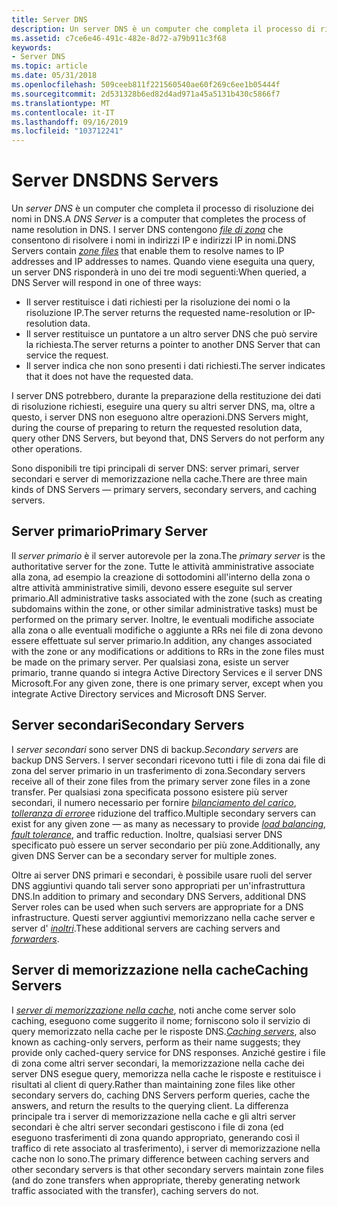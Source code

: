 ```yaml
---
title: Server DNS
description: Un server DNS è un computer che completa il processo di risoluzione dei nomi in DNS.
ms.assetid: c7ce6e46-491c-482e-8d72-a79b911c3f68
keywords:
- Server DNS
ms.topic: article
ms.date: 05/31/2018
ms.openlocfilehash: 509ceeb811f221560540ae60f269c6ee1b05444f
ms.sourcegitcommit: 2d531328b6ed82d4ad971a45a5131b430c5866f7
ms.translationtype: MT
ms.contentlocale: it-IT
ms.lasthandoff: 09/16/2019
ms.locfileid: "103712241"
---
```

# <a name="dns-servers"></a><span data-ttu-id="30b60-104">Server DNS</span><span class="sxs-lookup"><span data-stu-id="30b60-104">DNS Servers</span></span>

<span data-ttu-id="30b60-105">Un *server DNS* è un computer che completa il processo di risoluzione dei nomi in DNS.</span><span class="sxs-lookup"><span data-stu-id="30b60-105">A *DNS Server* is a computer that completes the process of name resolution in DNS.</span></span> <span data-ttu-id="30b60-106">I server DNS contengono [*file di zona*](z-gly.md) che consentono di risolvere i nomi in indirizzi IP e indirizzi IP in nomi.</span><span class="sxs-lookup"><span data-stu-id="30b60-106">DNS Servers contain [*zone files*](z-gly.md) that enable them to resolve names to IP addresses and IP addresses to names.</span></span> <span data-ttu-id="30b60-107">Quando viene eseguita una query, un server DNS risponderà in uno dei tre modi seguenti:</span><span class="sxs-lookup"><span data-stu-id="30b60-107">When queried, a DNS Server will respond in one of three ways:</span></span>

-   <span data-ttu-id="30b60-108">Il server restituisce i dati richiesti per la risoluzione dei nomi o la risoluzione IP.</span><span class="sxs-lookup"><span data-stu-id="30b60-108">The server returns the requested name-resolution or IP-resolution data.</span></span>
-   <span data-ttu-id="30b60-109">Il server restituisce un puntatore a un altro server DNS che può servire la richiesta.</span><span class="sxs-lookup"><span data-stu-id="30b60-109">The server returns a pointer to another DNS Server that can service the request.</span></span>
-   <span data-ttu-id="30b60-110">Il server indica che non sono presenti i dati richiesti.</span><span class="sxs-lookup"><span data-stu-id="30b60-110">The server indicates that it does not have the requested data.</span></span>

<span data-ttu-id="30b60-111">I server DNS potrebbero, durante la preparazione della restituzione dei dati di risoluzione richiesti, eseguire una query su altri server DNS, ma, oltre a questo, i server DNS non eseguono altre operazioni.</span><span class="sxs-lookup"><span data-stu-id="30b60-111">DNS Servers might, during the course of preparing to return the requested resolution data, query other DNS Servers, but beyond that, DNS Servers do not perform any other operations.</span></span>

<span data-ttu-id="30b60-112">Sono disponibili tre tipi principali di server DNS: server primari, server secondari e server di memorizzazione nella cache.</span><span class="sxs-lookup"><span data-stu-id="30b60-112">There are three main kinds of DNS Servers — primary servers, secondary servers, and caching servers.</span></span>

## <a name="primary-server"></a><span data-ttu-id="30b60-113">Server primario</span><span class="sxs-lookup"><span data-stu-id="30b60-113">Primary Server</span></span>

<span data-ttu-id="30b60-114">Il *server primario* è il server autorevole per la zona.</span><span class="sxs-lookup"><span data-stu-id="30b60-114">The *primary server* is the authoritative server for the zone.</span></span> <span data-ttu-id="30b60-115">Tutte le attività amministrative associate alla zona, ad esempio la creazione di sottodomini all'interno della zona o altre attività amministrative simili, devono essere eseguite sul server primario.</span><span class="sxs-lookup"><span data-stu-id="30b60-115">All administrative tasks associated with the zone (such as creating subdomains within the zone, or other similar administrative tasks) must be performed on the primary server.</span></span> <span data-ttu-id="30b60-116">Inoltre, le eventuali modifiche associate alla zona o alle eventuali modifiche o aggiunte a RRs nei file di zona devono essere effettuate sul server primario.</span><span class="sxs-lookup"><span data-stu-id="30b60-116">In addition, any changes associated with the zone or any modifications or additions to RRs in the zone files must be made on the primary server.</span></span> <span data-ttu-id="30b60-117">Per qualsiasi zona, esiste un server primario, tranne quando si integra Active Directory Services e il server DNS Microsoft.</span><span class="sxs-lookup"><span data-stu-id="30b60-117">For any given zone, there is one primary server, except when you integrate Active Directory services and Microsoft DNS Server.</span></span>

## <a name="secondary-servers"></a><span data-ttu-id="30b60-118">Server secondari</span><span class="sxs-lookup"><span data-stu-id="30b60-118">Secondary Servers</span></span>

<span data-ttu-id="30b60-119">I *server secondari* sono server DNS di backup.</span><span class="sxs-lookup"><span data-stu-id="30b60-119">*Secondary servers* are backup DNS Servers.</span></span> <span data-ttu-id="30b60-120">I server secondari ricevono tutti i file di zona dai file di zona del server primario in un trasferimento di zona.</span><span class="sxs-lookup"><span data-stu-id="30b60-120">Secondary servers receive all of their zone files from the primary server zone files in a zone transfer.</span></span> <span data-ttu-id="30b60-121">Per qualsiasi zona specificata possono esistere più server secondari, il numero necessario per fornire [*bilanciamento del carico*](l-gly.md), [*tolleranza di errore*](f-gly.md)e riduzione del traffico.</span><span class="sxs-lookup"><span data-stu-id="30b60-121">Multiple secondary servers can exist for any given zone — as many as necessary to provide [*load balancing*](l-gly.md), [*fault tolerance*](f-gly.md), and traffic reduction.</span></span> <span data-ttu-id="30b60-122">Inoltre, qualsiasi server DNS specificato può essere un server secondario per più zone.</span><span class="sxs-lookup"><span data-stu-id="30b60-122">Additionally, any given DNS Server can be a secondary server for multiple zones.</span></span>

<span data-ttu-id="30b60-123">Oltre ai server DNS primari e secondari, è possibile usare ruoli del server DNS aggiuntivi quando tali server sono appropriati per un'infrastruttura DNS.</span><span class="sxs-lookup"><span data-stu-id="30b60-123">In addition to primary and secondary DNS Servers, additional DNS Server roles can be used when such servers are appropriate for a DNS infrastructure.</span></span> <span data-ttu-id="30b60-124">Questi server aggiuntivi memorizzano nella cache server e server d' [*inoltri*](f-gly.md).</span><span class="sxs-lookup"><span data-stu-id="30b60-124">These additional servers are caching servers and [*forwarders*](f-gly.md).</span></span>

## <a name="caching-servers"></a><span data-ttu-id="30b60-125">Server di memorizzazione nella cache</span><span class="sxs-lookup"><span data-stu-id="30b60-125">Caching Servers</span></span>

<span data-ttu-id="30b60-126">I [*server di memorizzazione nella cache*](c-gly.md), noti anche come server solo caching, eseguono come suggerito il nome; forniscono solo il servizio di query memorizzato nella cache per le risposte DNS.</span><span class="sxs-lookup"><span data-stu-id="30b60-126">[*Caching servers*](c-gly.md), also known as caching-only servers, perform as their name suggests; they provide only cached-query service for DNS responses.</span></span> <span data-ttu-id="30b60-127">Anziché gestire i file di zona come altri server secondari, la memorizzazione nella cache dei server DNS esegue query, memorizza nella cache le risposte e restituisce i risultati al client di query.</span><span class="sxs-lookup"><span data-stu-id="30b60-127">Rather than maintaining zone files like other secondary servers do, caching DNS Servers perform queries, cache the answers, and return the results to the querying client.</span></span> <span data-ttu-id="30b60-128">La differenza principale tra i server di memorizzazione nella cache e gli altri server secondari è che altri server secondari gestiscono i file di zona (ed eseguono trasferimenti di zona quando appropriato, generando così il traffico di rete associato al trasferimento), i server di memorizzazione nella cache non lo sono.</span><span class="sxs-lookup"><span data-stu-id="30b60-128">The primary difference between caching servers and other secondary servers is that other secondary servers maintain zone files (and do zone transfers when appropriate, thereby generating network traffic associated with the transfer), caching servers do not.</span></span>

 

 




